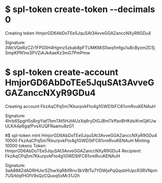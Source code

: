 # $ spl-token create-token --decimals 0
Creating token HmjorGD6AbDoTEe5JquSAt3AvveGGAZanccNXyR9GDu4

Signature: 3WcVQeRzCZr1FPG5H4Hgmz5zkab8pFTUMKMiS5wq1mfgu1u8cByzmZC5jSmpKPN1nx3PVZiAJkAaeKz3mG7PmPmw

# $ spl-token create-account HmjorGD6AbDoTEe5JquSAt3AvveGGAZanccNXyR9GDu4
Creating account FkzAqCPq5m7KkurpvkFto4g1GWDStFC61vmRvuKENAuH

Signature: 4hrb6SpgH5sBrgYiaf7bmTAt5HJtAUzXq8ryDtGJBmTkffavBHKdsiKreGjKUwULKA4p6gqfPvsXUQFRaamu8zG1

#$ spl-token mint HmjorGD6AbDoTEe5JquSAt3AvveGGAZanccNXyR9GDu4 10000 FkzAqCPq5m7KkurpvkFto4g1GWDStFC61vmRvuKENAuH
Minting 10000 tokens
  Token: HmjorGD6AbDoTEe5JquSAt3AvveGGAZanccNXyR9GDu4
  Recipient: FkzAqCPq5m7KkurpvkFto4g1GWDStFC61vmRvuKENAuH

Signature: 3aA888ZdADRHUsrSZhwXqR8ifRnv3kVBtTu7YDWjxPqQqsbHUpcR3RVNpm7USrktqfHGfV9sQzCQuxq5xMr31J2h